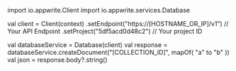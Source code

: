 import io.appwrite.Client
import io.appwrite.services.Database

val client = Client(context)
  .setEndpoint("https://[HOSTNAME_OR_IP]/v1") // Your API Endpoint
  .setProject("5df5acd0d48c2") // Your project ID

val databaseService = Database(client)
val response = databaseService.createDocument("[COLLECTION_ID]", mapOf( "a" to "b" ))
val json = response.body?.string()